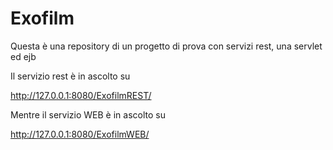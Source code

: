 # Exofilm

Questa è una repository di un progetto di prova con servizi rest, una servlet ed ejb

Il servizio rest è in ascolto su 

http://127.0.0.1:8080/ExofilmREST/

Mentre il servizio WEB è in ascolto su

http://127.0.0.1:8080/ExofilmWEB/
